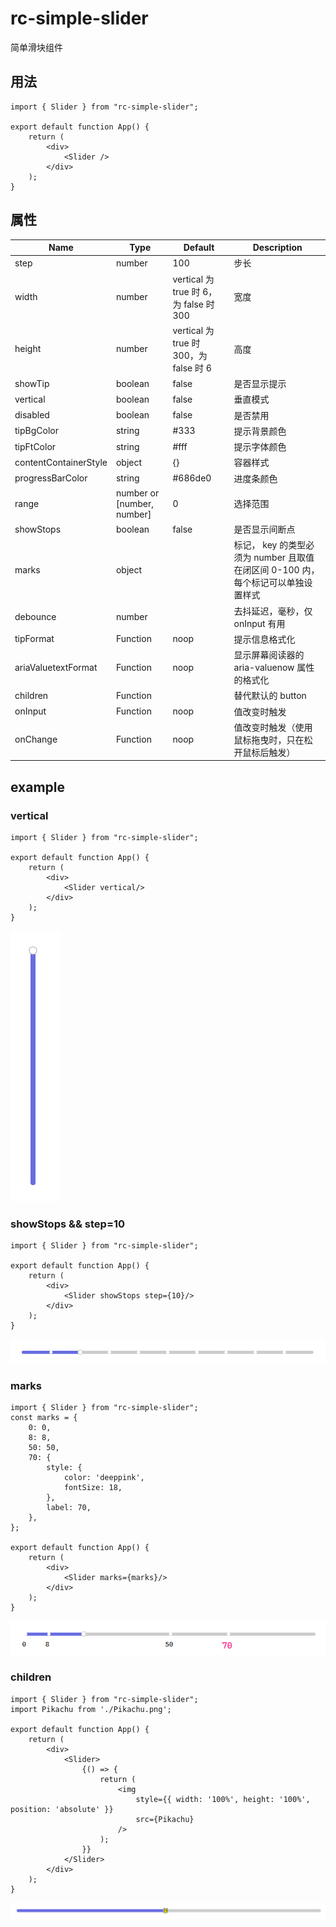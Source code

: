 # rc-simple-slider

简单滑块组件

## 用法

```tsx
import { Slider } from "rc-simple-slider";

export default function App() {
    return (
        <div>
            <Slider />
        </div>
    );
}
```

## 属性

| Name                | Type                       | Default                               | Description |
|---------------------|----------------------------|---------------------------------------|-------------|
|step                 | number                     | 100                                   | 步长        |
|width                | number                     | vertical 为 true 时 6，为 false 时 300 | 宽度        |
|height               | number                     | vertical 为 true 时 300，为 false 时 6 | 高度        |
|showTip              | boolean                    | false                                 | 是否显示提示 |
|vertical             | boolean                    | false                                 | 垂直模式    |
|disabled             | boolean                    | false                                 | 是否禁用    |
|tipBgColor           | string                     | #333                                  | 提示背景颜色|
|tipFtColor           | string                     | #fff                                  | 提示字体颜色|
|contentContainerStyle| object                     | {}                                    | 容器样式    |
|progressBarColor     | string                     | #686de0                               | 进度条颜色  |
|range                | number or [number, number] | 0                                     | 选择范围    |
|showStops            | boolean                    | false                                 | 是否显示间断点 |
|marks                | object                     |         | 标记， key 的类型必须为 number 且取值在闭区间 0-100 内，每个标记可以单独设置样式 |
|debounce             | number                     |         | 去抖延迟，毫秒，仅 onInput 有用 |
|tipFormat            | Function                   | noop    | 提示信息格式化 |
|ariaValuetextFormat  | Function                   | noop    | 显示屏幕阅读器的 aria-valuenow 属性的格式化 |
|children             | Function                   |         | 替代默认的 button |
|onInput              | Function                   | noop    | 值改变时触发 |
|onChange             | Function                   | noop    | 值改变时触发（使用鼠标拖曳时，只在松开鼠标后触发）|

## example

### vertical
```tsx
import { Slider } from "rc-simple-slider";

export default function App() {
    return (
        <div>
            <Slider vertical/>
        </div>
    );
}
```
![](/imgs/vertical.png)

### showStops && step=10
```tsx
import { Slider } from "rc-simple-slider";

export default function App() {
    return (
        <div>
            <Slider showStops step={10}/>
        </div>
    );
}
```
![](/imgs/showStope-step%3D10.png)


### marks
```tsx
import { Slider } from "rc-simple-slider";
const marks = {
    0: 0,
    8: 8,
    50: 50,
    70: {
        style: {
            color: 'deeppink',
            fontSize: 18,
        },
        label: 70,
    },
};

export default function App() {
    return (
        <div>
            <Slider marks={marks}/>
        </div>
    );
}
```
![](/imgs/marks.png)

### children
```tsx
import { Slider } from "rc-simple-slider";
import Pikachu from './Pikachu.png';

export default function App() {
    return (
        <div>
            <Slider>
                {() => {
                    return (
                        <img
                            style={{ width: '100%', height: '100%', position: 'absolute' }}
                            src={Pikachu}
                        />
                    );
                }}
            </Slider>
        </div>
    );
}
```
![](/imgs/children.png)